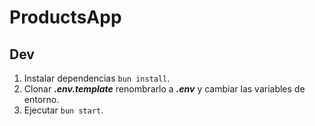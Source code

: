 # ProductsApp

## Dev

1. Instalar dependencias `bun install`.
2. Clonar ***.env.template*** renombrarlo a ***.env*** y cambiar las variables de entorno.
3. Ejecutar `bun start`.